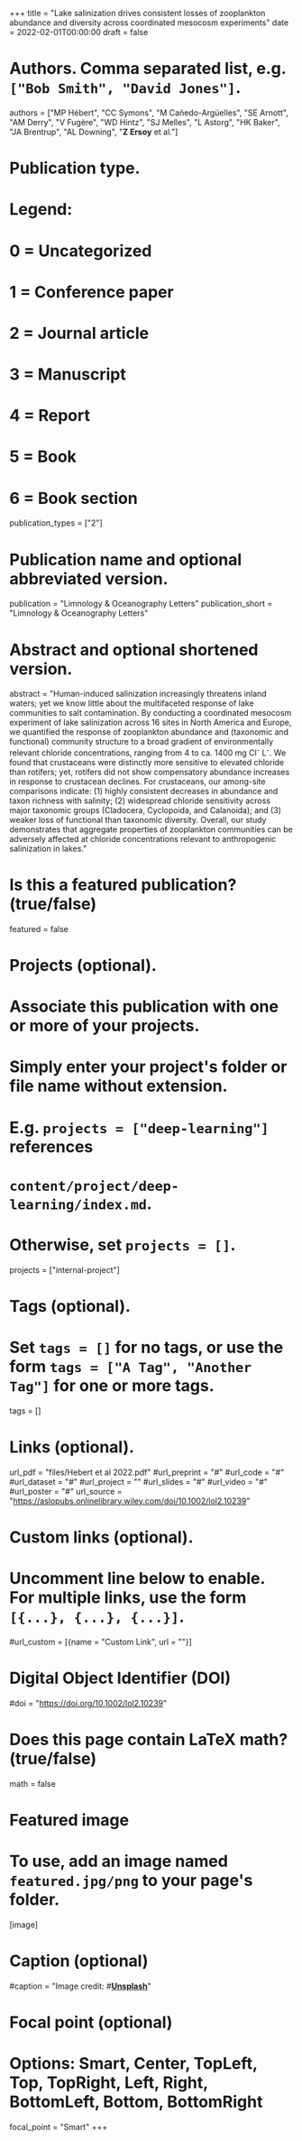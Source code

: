 +++
title = "Lake salinization drives consistent losses of zooplankton abundance and diversity across coordinated mesocosm experiments"
date = 2022-02-01T00:00:00
draft = false

# Authors. Comma separated list, e.g. `["Bob Smith", "David Jones"]`.
authors = ["MP Hébert", "CC Symons", "M Cañedo-Argüelles", "SE Arnott", "AM Derry", "V Fugère", "WD Hintz", "SJ Melles", "L Astorg", "HK Baker", "JA Brentrup", "AL Downing", "**Z Ersoy** et al."]


# Publication type.
# Legend:
# 0 = Uncategorized
# 1 = Conference paper
# 2 = Journal article
# 3 = Manuscript
# 4 = Report
# 5 = Book
# 6 = Book section
publication_types = ["2"]

# Publication name and optional abbreviated version.
publication = "Limnology & Oceanography Letters"
publication_short = "Limnology & Oceanography Letters"

# Abstract and optional shortened version.
abstract = "Human-induced salinization increasingly threatens inland waters; yet we know little about the multifaceted response of lake communities to salt contamination. By conducting a coordinated mesocosm experiment of lake salinization across 16 sites in North America and Europe, we quantified the response of zooplankton abundance and (taxonomic and functional) community structure to a broad gradient of environmentally relevant chloride concentrations, ranging from 4 to ca. 1400 mg Cl<sup>-</sup> L<sup>-</sup>. We found that crustaceans were distinctly more sensitive to elevated chloride than rotifers; yet, rotifers did not show compensatory abundance increases in response to crustacean declines. For crustaceans, our among-site comparisons indicate: (1) highly consistent decreases in abundance and taxon richness with salinity; (2) widespread chloride sensitivity across major taxonomic groups (Cladocera, Cyclopoida, and Calanoida); and (3) weaker loss of functional than taxonomic diversity. Overall, our study demonstrates that aggregate properties of zooplankton communities can be adversely affected at chloride concentrations relevant to anthropogenic salinization in lakes."

# Is this a featured publication? (true/false)
featured = false

# Projects (optional).
#   Associate this publication with one or more of your projects.
#   Simply enter your project's folder or file name without extension.
#   E.g. `projects = ["deep-learning"]` references 
#   `content/project/deep-learning/index.md`.
#   Otherwise, set `projects = []`.
projects = ["internal-project"]

# Tags (optional).
#   Set `tags = []` for no tags, or use the form `tags = ["A Tag", "Another Tag"]` for one or more tags.
tags = []

# Links (optional).
url_pdf = "files/Hebert et al 2022.pdf"
#url_preprint = "#"
#url_code = "#"
#url_dataset = "#"
#url_project = ""
#url_slides = "#"
#url_video = "#"
#url_poster = "#"
url_source = "https://aslopubs.onlinelibrary.wiley.com/doi/10.1002/lol2.10239"

# Custom links (optional).
#   Uncomment line below to enable. For multiple links, use the form `[{...}, {...}, {...}]`.
#url_custom = [{name = "Custom Link", url = ""}]

# Digital Object Identifier (DOI)
#doi = "https://doi.org/10.1002/lol2.10239"

# Does this page contain LaTeX math? (true/false)
math = false

# Featured image
# To use, add an image named `featured.jpg/png` to your page's folder. 
[image]
  # Caption (optional)
 #caption = "Image credit: #[**Unsplash**](https://unsplash.com/photos/pLCdAaMFLTE)"

  # Focal point (optional)
  # Options: Smart, Center, TopLeft, Top, TopRight, Left, Right, BottomLeft, Bottom, BottomRight
  focal_point = "Smart"
+++
